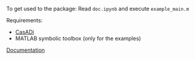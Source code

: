 To get used to the package: Read `doc.ipynb` and execute `example_main.m`

Requirements:
- [CasADi](https://web.casadi.org/)
- MATLAB symbolic toolbox (only for the examples)

[Documentation](https://alexe15.github.io/ALADIN.m/)
